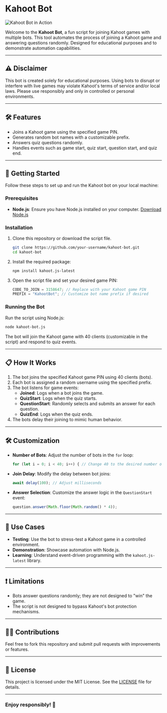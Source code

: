 # Kahoot Bot

![Kahoot Bot in Action](https://imgur.com/trjCtRg)

Welcome to the **Kahoot Bot**, a fun script for joining Kahoot games with multiple bots. This tool automates the process of joining a Kahoot game and answering questions randomly. Designed for educational purposes and to demonstrate automation capabilities.

---

## ⚠️ Disclaimer

This bot is created solely for educational purposes. Using bots to disrupt or interfere with live games may violate Kahoot's terms of service and/or local laws. Please use responsibly and only in controlled or personal environments.

---

## 🛠 Features

- Joins a Kahoot game using the specified game PIN.
- Generates random bot names with a customizable prefix.
- Answers quiz questions randomly.
- Handles events such as game start, quiz start, question start, and quiz end.

---

## 🚀 Getting Started

Follow these steps to set up and run the Kahoot bot on your local machine:

### Prerequisites

- **Node.js**: Ensure you have Node.js installed on your computer. [Download Node.js](https://nodejs.org/)

### Installation

1. Clone this repository or download the script file.
   ```bash
   git clone https://github.com/your-username/kahoot-bot.git
   cd kahoot-bot
   ```

2. Install the required package:
   ```bash
   npm install kahoot.js-latest
   ```

3. Open the script file and set your desired game PIN:
   ```javascript
   CODE_TO_JOIN = 3158647; // Replace with your Kahoot game PIN
   PREFIX = "KahootBot"; // Customize bot name prefix if desired
   ```

### Running the Bot

Run the script using Node.js:
```bash
node kahoot-bot.js
```

The bot will join the Kahoot game with 40 clients (customizable in the script) and respond to quiz events.

---

## 📋 How It Works

1. The bot joins the specified Kahoot game PIN using 40 clients (bots).
2. Each bot is assigned a random username using the specified prefix.
3. The bot listens for game events:
   - **Joined**: Logs when a bot joins the game.
   - **QuizStart**: Logs when the quiz starts.
   - **QuestionStart**: Randomly selects and submits an answer for each question.
   - **QuizEnd**: Logs when the quiz ends.
4. The bots delay their joining to mimic human behavior.

---

## 🛠 Customization

- **Number of Bots**: Adjust the number of bots in the `for` loop:
  ```javascript
  for (let i = 0; i < 40; i++) { // Change 40 to the desired number of bots
  ```

- **Join Delay**: Modify the delay between bot joins:
  ```javascript
  await delay(100); // Adjust milliseconds
  ```

- **Answer Selection**: Customize the answer logic in the `QuestionStart` event:
  ```javascript
  question.answer(Math.floor(Math.random() * 4));
  ```

---

## 📜 Use Cases

- **Testing**: Use the bot to stress-test a Kahoot game in a controlled environment.
- **Demonstration**: Showcase automation with Node.js.
- **Learning**: Understand event-driven programming with the `kahoot.js-latest` library.

---

## ❗ Limitations

- Bots answer questions randomly; they are not designed to "win" the game.
- The script is not designed to bypass Kahoot's bot protection mechanisms.

---

## 🧑‍💻 Contributions

Feel free to fork this repository and submit pull requests with improvements or features.

---

## 📝 License

This project is licensed under the MIT License. See the [LICENSE](LICENSE) file for details.

---

### Enjoy responsibly! 🎉
